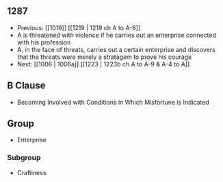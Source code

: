 ## 1287
- Previous: [[1019]] [[1219 | 1219 ch A to A-8]] 
- A is threatened with violence if he carries out an enterprise connected with his profession
- A, in the face of threats, carries out a certain enterprise and discovers that the threats were merely a stratagem to prove his courage
- Next: [[1006 | 1006a]] [[1223 | 1223b ch A to A-9 &amp; A-4 to A]] 

## B Clause
- Becoming Involved with Conditions in Which Misfortune is Indicated

## Group
- Enterprise

### Subgroup
- Craftiness

